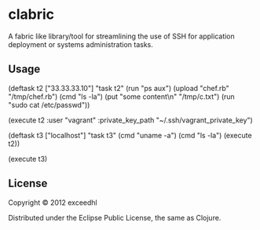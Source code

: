 # clabric

A fabric like library/tool for streamlining the use of SSH for
application deployment or systems administration tasks.

## Usage

(deftask t2 ["33.33.33.10"] "task t2"
  (run "ps aux")
  (upload "chef.rb" "/tmp/chef.rb")
  (cmd "ls -la")
  (put "some content\n" "/tmp/c.txt")
  (run "sudo cat /etc/passwd"))

(execute t2 :user "vagrant" :private_key_path "~/.ssh/vagrant_private_key")

(deftask t3 ["localhost"] "task t3"
  (cmd "uname -a")
  (cmd "ls -la")
  (execute t2))

(execute t3)


## License

Copyright © 2012 exceedhl

Distributed under the Eclipse Public License, the same as Clojure.
